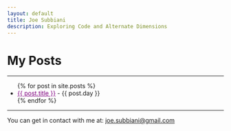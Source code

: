```yaml
---
layout: default
title: Joe Subbiani
description: Exploring Code and Alternate Dimensions
---
```


# My Posts
---

<p>
    <ul>
    {% for post in site.posts %}
        <li>
        <a href="{{ post.url }}" style="color:purple">{{ post.title }}</a> - {{ post.day }}
        </li>
    {% endfor %}
    </ul>
</p>

---

You can get in contact with me at: joe.subbiani@gmail.com